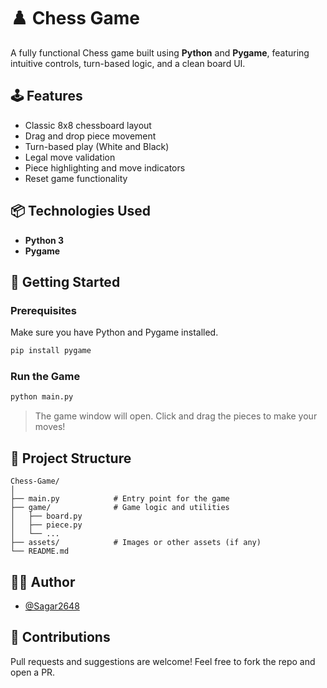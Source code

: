 
# ♟️ Chess Game

A fully functional Chess game built using **Python** and **Pygame**, featuring intuitive controls, turn-based logic, and a clean board UI.


## 🕹️ Features

- Classic 8x8 chessboard layout
- Drag and drop piece movement
- Turn-based play (White and Black)
- Legal move validation
- Piece highlighting and move indicators
- Reset game functionality

## 📦 Technologies Used

- **Python 3**
- **Pygame**

## 🚀 Getting Started

### Prerequisites

Make sure you have Python and Pygame installed.

```bash
pip install pygame
```

### Run the Game

```bash
python main.py
```

> The game window will open. Click and drag the pieces to make your moves!

## 📁 Project Structure

```
Chess-Game/
│
├── main.py            # Entry point for the game
├── game/              # Game logic and utilities
│   ├── board.py
│   ├── piece.py
│   └── ...
├── assets/            # Images or other assets (if any)
└── README.md
```


## 🧑‍💻 Author

- [@Sagar2648](https://github.com/Sagar2648)

## 🙌 Contributions

Pull requests and suggestions are welcome! Feel free to fork the repo and open a PR.

